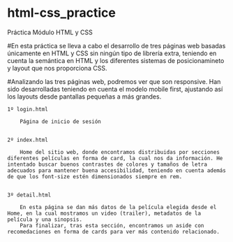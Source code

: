 # html-css_practice

Práctica  Módulo HTML y CSS

#En esta práctica se lleva a cabo el desarrollo de tres páginas web basadas únicamente en HTML y CSS sin ningún tipo de librería extra, teniendo en cuenta la semántica en HTML y los diferentes sistemas de posicionamineto y layout que nos proporciona CSS.

#Analizando las tres páginas web, podremos ver que son responsive. Han sido desarrolladas teniendo en cuenta el modelo mobile first, ajustando así los layouts desde pantallas pequeñas a más grandes.

    1º login.html 

        Página de inicio de sesión


    2º index.html

        Home del sitio web, donde encontramos distribuidas por secciones diferentes películas en forma de card, la cual nos da información. He intentado buscar buenos contrastes de colores y tamaños de letra adecuados para mantener buena accesibilidad, teniendo en cuenta además de que los font-size estén dimensionados siempre en rem.


    3º detail.html

        En esta página se dan más datos de la película elegida desde el Home, en la cual mostramos un video (trailer), metadatos de la película y una sinopsis.
        Para finalizar, tras esta sección, encontramos un aside con recomedaciones en forma de cards para ver más contenido relacionado.
